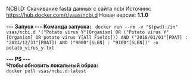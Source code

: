 NCBI.D: Скачивание fasta данных с сайта ncbi
Источник: https://hub.docker.com/r/vsas/ncbi.d
Новая версия: **1.1.0**

**--- Запуск ---**
**Команда запуска:**
``` docker run --rm -v "$(pwd):/in" vsas/ncbi.d '("Potato virus Y"[Organism] OR ("Potato virus Y"[Organism] OR potato virus Y[All Fields])) AND ("2018/01/01"[PDAT] : "2023/12/31"[PDAT]) AND ("9000"[SLEN] : "9100"[SLEN])' -o potato_virus_y.txt```

**--- PS ---**  
**Чтобы обновить локальный образ:**   
``` docker pull vsas/ncbi.d:latest ```